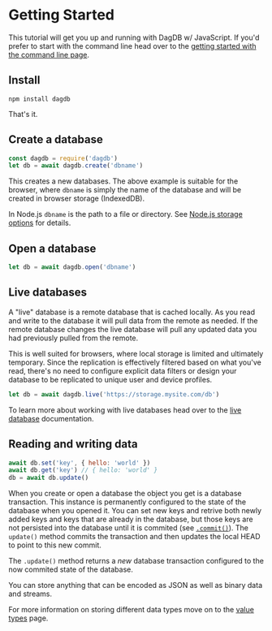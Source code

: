 # Getting Started

This tutorial will get you up and running with DagDB w/ JavaScript. If
you'd prefer to start with the command line head over to the [getting started
with the command line page]().

## Install

```
npm install dagdb
```

That's it.

## Create a database

```js
const dagdb = require('dagdb')
let db = await dagdb.create('dbname')
```

This creates a new databases. The above example is suitable for the browser, where `dbname`
is simply the name of the database and will be created in browser storage (IndexedDB).

In Node.js `dbname` is the path to a file or directory. See
[Node.js storage options](database/storage#nodejs) for details.

## Open a database

```js
let db = await dagdb.open('dbname')
```

## Live databases

A "live" database is a remote database that is cached locally. As you read and write
to the database it will pull data from the remote as needed. If the remote database
changes the live database will pull any updated data you had previously pulled from
the remote.

This is well suited for browsers, where local storage is limited and ultimately temporary. Since
the replication is effectively filtered based on what you've read, there's no need to
configure explicit data filters or design your database to be replicated to unique user
and device profiles.

```js
let db = await dagdb.live('https://storage.mysite.com/db')
```

To learn more about working with live databases head over to the
[live database](database/live) documentation.

## Reading and writing data

```js
await db.set('key', { hello: 'world' })
await db.get('key') // { hello: 'world' }
db = await db.update()
```

When you create or open a database the object you get is a database transaction. This instance
is permanently configured to the state of the database when you opened it. You can set new keys
and retrive both newly added keys and keys that are already in the database, but those keys
are not persisted into the database until it is commited (see [`.commit()`](under-the-hood/commits)).
The `update()` method commits the transaction and then updates the local HEAD to point to this
new commit.

The `.update()` method returns a *new* database transaction configured to the now commited
state of the database.

You can store anything that can be encoded as JSON as well as binary data and streams.

For more information on storing different data types move on to the [value types](database/values) page.
